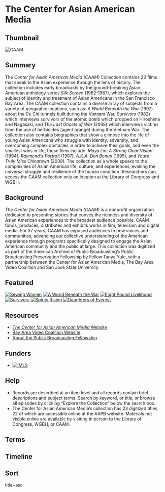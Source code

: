 # The Center for Asian American Media

## Thumbnail

![CAAM](https://s3.amazonaws.com/americanarchive.org/special-collections/caam_logo.jpg "Center for Asian American Media")

## Summary

The *Center for Asian American Media (CAAM)* Collection contains 23 films that speak to the Asian experience through the lens of history. The collection includes early broadcasts by the ground-breaking Asian American anthology series *Silk Screen* (1982-1987), which explores the subject of identity and treatment of Asian Americans in the San Francisco Bay Area. The CAAM collection contains a diverse array of subjects from a variety of geogaphic locations, such as: *A World Beneath the War* (1997) about the Cu Chi tunnels built during the Vietnam War, *Survivors* (1982) which interviews survivors of the atomic bomb which dropped on Hiroshima and Nagasaki, and *The Last Ghosts of War* (2008) which interviews victims from the use of herbicides (agent orange) during the Vietnam War. The collection also contains biographies that show a glimpse into the life of young Asian Americans who struggle with identity, adversity, and overcoming complex obstacles in order to achieve their goals, and even the smallest wins in life, these films include:  *Maya Lin: A Strong Clear Vision* (1994), *Raymond's Portrait* (1997), *A.K.A. Don Bonus* (1995), and *Yours Truly Miss Chinatown* (2008). The collection as a whole speaks to the complexities of Asian American life, culture, and experiences, evoking the universal struggle and resilience of the human condition. Researchers can access the CAAM collection only on location at the Library of Congress and WGBH.

## Background

*The Center for Asian American Media (CAAM)* is a nonprofit organization dedicated to
presenting stories that convey the richness and diversity of Asian American experiences
to the broadest audience possible. CAAM funds, produces, distributes and
exhibits works in film, television and digital media. For 37 years, CAAM has exposed
audiences to new voices and communities, advancing our collective understanding of
the American experience through programs specifically designed to engage the Asian
American community and the public at large. This collection was digitized as part of the American Archive of Public Broadcasting’s Public Broadcasting Preservation Fellowship by Fellow Tanya Yule, with a partnership between the Center for Asian American Media, The Bay Area Video Coalition and San José State University.

## Featured

[![Sewing Women](https://s3.amazonaws.com/americanarchive.org/special-collections/cpb-aacip_520-g15t728d4g.jpg)](/catalog/cpb-aacip_520-g15t728d4g)
[![A World Beneath the War](https://s3.amazonaws.com/americanarchive.org/special-collections/cpb-aacip_520-tb0xp6w62g.jpg)](/catalog/cpb-aacip_520-tb0xp6w62g)
[![Eight Pound Livelihood](https://s3.amazonaws.com/americanarchive.org/special-collections/cpb-aacip_520-pk06w97d9t.jpg)](/catalog/cpb-aacip_520-pk06w97d9t)
[![Survivors](https://s3.amazonaws.com/americanarchive.org/special-collections/cpb-aacip_520-b853f4mn3d.jpg)](/catalog/cpb-aacip_520-b853f4mn3d)
[![Spirits Rising](https://s3.amazonaws.com/americanarchive.org/special-collections/cpb-aacip_520-f18sb3xw53.jpg)](/catalog/cpb-aacip_520-f18sb3xw53)
[![Daughters of Everest](https://s3.amazonaws.com/americanarchive.org/special-collections/cpb-aacip_520-0000000v72.jpg)](/catalog/cpb-aacip_520-0000000v72)

## Resources

- [*The Center for Asian American Media* Website](https://www.caamedia.org/)
- [Bay Area Video Coalition Website](https://www.bavc.org/)
- [About the Public Broadcasting Fellowship](https://pbpf.americanarchive.org/about-the-fellowships/)

## Funders

- [![IMLS](https://s3.amazonaws.com/americanarchive.org/org-logos/imls_logo.png "IMLS Logo")](https://www.imls.gov/)

## Help

- Records are described at an item level and all records contain brief descriptions and subject terms. Search by keyword, or title, or browse all episodes by clicking “Explore the Collection” below the search box.
- The Center for Asian American Media’s collection has 23 digitized titles, 22 of which are accessible online at the AAPB website. Materials not visible online are available by visiting in person to the Library of Congress, WGBH, or CAAM.

## Terms

## Timeline

## Sort

title+asc
